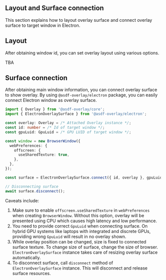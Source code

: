 ## Layout and Surface connection
This section explains how to layout overlay surface and connect overlay surface to target window in Electron.

## Layout
After obtaining window id, you can set overlay layout using various options.

TBA

## Surface connection
After obtaining main window information, you can connect overlay surface to show overlay.
By using `@asdf-overlay/electron` package, you can easily connect Electron window as overlay surface.

```typescript
import { Overlay } from '@asdf-overlay/core';
import { ElectronOverlaySurface } from '@asdf-overlay/electron';

const overlay: Overlay = /* Attached Overlay instance */;
const id: number = /* Id of target window */;
const gpuLuid: GpuLuid = /* GPU LUID of target window */;

const window = new BrowserWindow({
  webPreferences: {
    offscreen: {
      useSharedTexture: true,
    },
  },
});

const surface = ElectronOverlaySurface.connect({ id, overlay }, gpuLuid, mainWindow.webContents);

// Disconnecting surface
await surface.disconnect();
```
Caveats include:
1. Make sure to enable `offscreen.useSharedTexture` in `webPreferences` when creating `BrowserWindow`.
   Without this option, overlay will be presented using CPU which causes high latency and low performance.
2. You need to provide correct `GpuLuid` when connecting surface.
   On hybrid GPU systems like laptops with integrated and discrete GPUs, providing wrong `GpuLuid` will result in no overlay shown.
3. While overlay position can be changed, size is fixed to connected surface texture.
   To change size of surface, change the size of browser.
   `ElectronOverlaySurface` instance takes care of resizing overlay surface automatically.
4. To disconnect surface, call `disconnect` method of `ElectronOverlaySurface` instance.
   This will disconnect and release surface resources.
